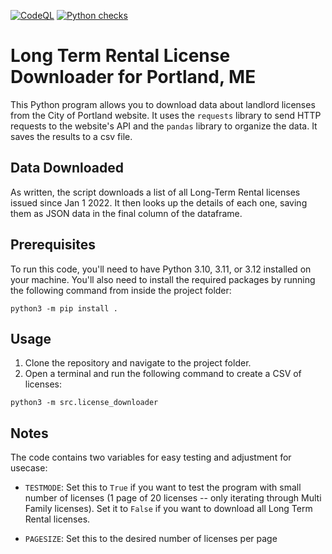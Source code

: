 [![CodeQL](https://github.com/MaineDSA/ltr_license_scraper_portland/actions/workflows/github-code-scanning/codeql/badge.svg)](https://github.com/MaineDSA/ltr_license_scraper_portland/actions/workflows/github-code-scanning/codeql)
[![Python checks](https://github.com/MaineDSA/ltr_license_scraper_portland/actions/workflows/python.yml/badge.svg)](https://github.com/MaineDSA/ltr_license_scraper_portland/actions/workflows/python.yml)

# Long Term Rental License Downloader for Portland, ME

This Python program allows you to download data about landlord licenses from the City of Portland website. It uses the `requests` library to send HTTP requests
to the website's API and the `pandas` library to organize the data. It saves the results to a csv file.

## Data Downloaded

As written, the script downloads a list of all Long-Term Rental licenses issued since Jan 1 2022. It then looks up the details of each one, saving them as JSON
data in the final column of the dataframe.

## Prerequisites

To run this code, you'll need to have Python 3.10, 3.11, or 3.12 installed on your machine. You'll also need to install the required packages by running
the following command from inside the project folder:

```shell
python3 -m pip install .
```

## Usage

1. Clone the repository and navigate to the project folder.
2. Open a terminal and run the following command to create a CSV of licenses:

```shell
python3 -m src.license_downloader
```

## Notes

The code contains two variables for easy testing and adjustment for usecase:

- `TESTMODE`: Set this to `True` if you want to test the program with small number of licenses (1 page of 20 licenses -- only iterating through Multi Family
  licenses). Set it to `False` if you want to download all Long Term Rental licenses.

- `PAGESIZE`: Set this to the desired number of licenses per page

